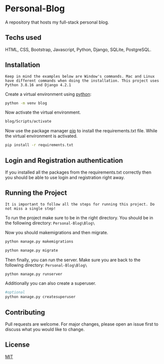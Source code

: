 # Personal-Blog
A repository that hosts my full-stack personal blog.

## Techs used

HTML, CSS, Bootstrap, Javascript, Python, Django, SQLite, PostgreSQL.

## Installation

``Keep in mind the examples below are Window's commands. Mac and Linux have different commands when doing the installation. This project uses Python 3.8.16 and Django 4.2.1``

Create a virtual environment using [python](https://www.python.org/):

```bash
python -m venv blog
```

Now activate the virtual environment.

```bash
blog/Scripts/activate
```

Now use the package manager [pip](https://pip.pypa.io/en/stable/) to install the requirements.txt file. While the virtual environment is activated.

```bash
pip install -r requirements.txt
```

## Login and Registration authentication

If you installed all the packages from the requirements.txt correctly then you should be able to use login and registration right away.


## Running the Project
``It is important to follow all the steps for running this project. Do not miss a single step!``

To run the project make sure to be in the right directory. You should be in the following directory: ``Personal-Blog\Blog\``

Now you should makemigrations and then migrate.

```python
python manage.py makemigrations

python manage.py migrate
```
Then finally, you can run the server. Make sure you are back to the following directory: ``Personal-Blog\Blog\``

```python
python manage.py runserver
```

Additionally you can also create a superuser.

```python
#optional
python manage.py createsuperuser
```


## Contributing

Pull requests are welcome. For major changes, please open an issue first
to discuss what you would like to change.

## License

[MIT](https://choosealicense.com/licenses/mit/)

